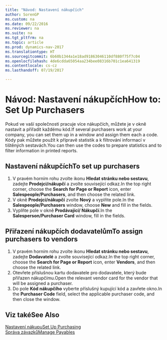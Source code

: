 ```yaml
---
title: "Návod: Nastavení nákupčích"
author: SorenGP
ms.custom: na
ms.date: 09/22/2016
ms.reviewer: na
ms.suite: na
ms.tgt_pltfrm: na
ms.topic: article
ms.prod: dynamics-nav-2017
ms.translationtype: HT
ms.sourcegitcommit: 6b60b1344a1e18ad91863046110df880f75f7c04
ms.openlocfilehash: 4de6cdda65054aa234bee08316b701c1ea641319
ms.contentlocale: cs-cz
ms.lasthandoff: 07/19/2017

---
```


# <a name="how-to-set-up-purchasers"></a><span data-ttu-id="c6449-102">Návod: Nastavení nákupčích</span><span class="sxs-lookup"><span data-stu-id="c6449-102">How to: Set Up Purchasers</span></span>
<span data-ttu-id="c6449-103">Pokud ve vaší společnosti pracuje více nákupčích, můžete je v okně nastavit a přiřadit každému kód.</span><span class="sxs-lookup"><span data-stu-id="c6449-103">If several purchasers work at your company, you can set them up in a window and assign them each a code.</span></span> <span data-ttu-id="c6449-104">Kódy pak můžete použít k přípravě statistik a k filtrování informací v tištěných sestavách.</span><span class="sxs-lookup"><span data-stu-id="c6449-104">You can then use the codes to prepare statistics and to filter information in printed reports.</span></span>

## <a name="to-set-up-purchasers"></a><span data-ttu-id="c6449-105">Nastavení nákupčích</span><span class="sxs-lookup"><span data-stu-id="c6449-105">To set up purchasers</span></span>
1. <span data-ttu-id="c6449-106">V pravém horním rohu zvolte ikonu **Hledat stránku nebo sestavu**, zadejte **Prodejci/nákupčí** a zvolte související odkaz.</span><span class="sxs-lookup"><span data-stu-id="c6449-106">In the top right corner, choose the **Search for Page or Report** icon, enter **Salespeople/Purchasers**, and then choose the related link.</span></span>
2. <span data-ttu-id="c6449-107">V okně **Prodejci/nákupčí** zvolte **Nový** a vyplňte pole.</span><span class="sxs-lookup"><span data-stu-id="c6449-107">In the **Salespeople/Purchasers** window, choose **New** and fill in the fields.</span></span>
3. <span data-ttu-id="c6449-108">Vyplňte pole v okně **Prodávající/ Nákupčí**.</span><span class="sxs-lookup"><span data-stu-id="c6449-108">In the **Salesperson/Purchaser Card** window, fill in the fields.</span></span>

## <a name="to-assign-purchasers-to-vendors"></a><span data-ttu-id="c6449-109">Přiřazení nákupčích dodavatelům</span><span class="sxs-lookup"><span data-stu-id="c6449-109">To assign purchasers to vendors</span></span>
1. <span data-ttu-id="c6449-110">V pravém horním rohu zvolte ikonu **Hledat stránku nebo sestavu**, zadejte **Dodavatelé** a zvolte související odkaz.</span><span class="sxs-lookup"><span data-stu-id="c6449-110">In the top right corner, choose the **Search for Page or Report** icon, enter **Vendors**, and then choose the related link.</span></span>
2. <span data-ttu-id="c6449-111">Otevřete příslušnou kartu dodavatele pro dodavatele, který bude přiřazen nákupčímu.</span><span class="sxs-lookup"><span data-stu-id="c6449-111">Open the relevant vendor card for the vendor that will be assigned a purchaser.</span></span>
3. <span data-ttu-id="c6449-112">Do pole **Kód nákupčího** vyberte příslušný kupující kód a zavřete okno.</span><span class="sxs-lookup"><span data-stu-id="c6449-112">In the **Purchaser Code** field, select the applicable purchaser code, and then close the window.</span></span>

## <a name="see-also"></a><span data-ttu-id="c6449-113">Viz také</span><span class="sxs-lookup"><span data-stu-id="c6449-113">See Also</span></span>
[<span data-ttu-id="c6449-114">Nastavení nákupu</span><span class="sxs-lookup"><span data-stu-id="c6449-114">Set Up Purchasing</span></span>](purchasing-setup-purchasing.md)  
[<span data-ttu-id="c6449-115">Správa závazků</span><span class="sxs-lookup"><span data-stu-id="c6449-115">Manage Payables</span></span>](payables-manage-payables.md)

